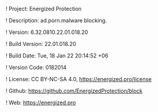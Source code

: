 ! Project: Energized Protection

! Description: ad.porn.malware blocking.

! Version: 6.32.0810.22.01.018.20

! Build Version: 22.01.018.20

! Build Date: Tue, 18 Jan 22 20:14:52 +06

! Version Code: 0182014

! License: CC BY-NC-SA 4.0, https://energized.pro/license

! Github: https://github.com/EnergizedProtection/block

! Web: https://energized.pro
